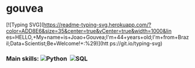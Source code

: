 # gouvea

[![Typing SVG](https://readme-typing-svg.herokuapp.com/?color=ADD8E6&size=35&center=true&vCenter=true&width=1000&lin es=HELLO,+My+name+is+Joao+Gouvea;I'm+44+years+old;I'm+from+Brazil;Data+Scientist;Be+Welcome!+:%29)](htt ps://git.io/typing-svg)


### Main skills: ![Python](https://img.shields.io/badge/Python-3776AB?style=for-the-badge&logo=python&logoColor=white)&nbsp; ![SQL](https://img.shields.io/badge/-SQL-0D1117?style=for-the-badge&logo=sql&labelColor=0D1117)&nbsp;
